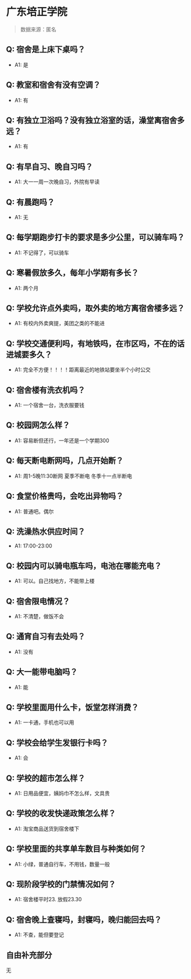 # 广东培正学院

> 数据来源：匿名

## Q: 宿舍是上床下桌吗？

- A1: 是

## Q: 教室和宿舍有没有空调？

- A1: 有

## Q: 有独立卫浴吗？没有独立浴室的话，澡堂离宿舍多远？

- A1: 有

## Q: 有早自习、晚自习吗？

- A1: 大一一周一次晚自习，外院有早读

## Q: 有晨跑吗？

- A1: 无

## Q: 每学期跑步打卡的要求是多少公里，可以骑车吗？

- A1: 不记得了，可以骑车

## Q: 寒暑假放多久，每年小学期有多长？

- A1: 两个月

## Q: 学校允许点外卖吗，取外卖的地方离宿舍楼多远？

- A1: 有校内外卖爽提，美团之类的不能进

## Q: 学校交通便利吗，有地铁吗，在市区吗，不在的话进城要多久？

- A1: 完全不方便！！！！距离最近的地铁站要坐半个小时公交

## Q: 宿舍楼有洗衣机吗？

- A1: 一个宿舍一台，洗衣服要钱

## Q: 校园网怎么样？

- A1: 容易断但还行，一年还是一个学期300

## Q: 每天断电断网吗，几点开始断？

- A1: 周1-5晚11:30断网 夏季不断电 冬季十一点半断电

## Q: 食堂价格贵吗，会吃出异物吗？

- A1: 普通吧。偶尔

## Q: 洗澡热水供应时间？

- A1: 17:00-23:00

## Q: 校园内可以骑电瓶车吗，电池在哪能充电？

- A1: 可以。自己找地方，不能带上楼

## Q: 宿舍限电情况？

- A1: 不清楚，做饭不会

## Q: 通宵自习有去处吗？

- A1: 没有

## Q: 大一能带电脑吗？

- A1: 能

## Q: 学校里面用什么卡，饭堂怎样消费？

- A1: 一卡通，手机也可以用

## Q: 学校会给学生发银行卡吗？

- A1: 会

## Q: 学校的超市怎么样？

- A1: 日用品便宜，姨妈巾不怎么样，文具贵

## Q: 学校的收发快递政策怎么样？

- A1: 淘宝商品送货到宿舍楼下

## Q: 学校里面的共享单车数目与种类如何？

- A1: 小绿，普通自行车，不用钱，数量一般

## Q: 现阶段学校的门禁情况如何？

- A1: 宿舍楼平时23. 放假23.30

## Q: 宿舍晚上查寝吗，封寝吗，晚归能回去吗？

- A1: 不查，能但要登记

## 自由补充部分

无